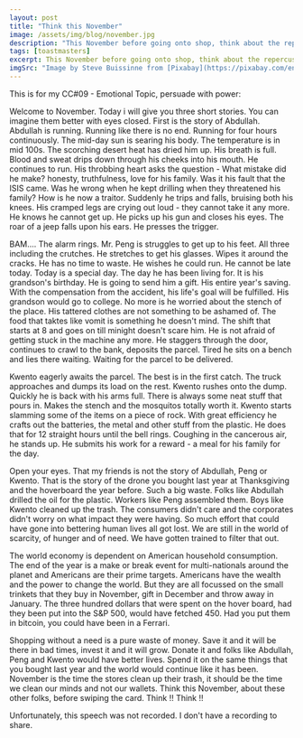 ```yaml
---
layout: post
title: "Think this November"
image: /assets/img/blog/november.jpg
description: "This November before going onto shop, think about the repercussions of your actions"
tags: [toastmasters]
excerpt: This November before going onto shop, think about the repercussions of your actions.
imgSrc: "Image by Steve Buissinne from [Pixabay](https://pixabay.com/en/wallet-cash-credit-card-pocket-1013789/)"
---
```

This is for my CC#09 - Emotional Topic, persuade with power:

Welcome to November. Today i will give you three short stories. You can imagine them better with eyes closed. First is the story of Abdullah. Abdullah is running. Running like there is no end. Running for four hours continuously. The mid-day sun is searing his body. The temperature is in mid 100s. The scorching desert heat has dried him up. His breath is full. Blood and sweat drips down through his cheeks into his mouth. He continues to run. His throbbing heart asks the question - What mistake did he make? honesty, truthfulness, love for his family. Was it his fault that the ISIS came. Was he wrong when he kept drilling when they threatened his family? How is he now a traitor. Suddenly he trips and falls, bruising both his knees. His cramped legs are crying out loud - they cannot take it any more. He knows he cannot get up. He picks up his gun and closes his eyes. The roar of a jeep falls upon his ears. He presses the trigger.


BAM.... The alarm rings. Mr. Peng is struggles to get up to his feet. All three including the crutches. He stretches to get his glasses. Wipes it around the cracks. He has no time to waste. He wishes he could run. He cannot be late today. Today is a special day. The day he has been living for. It is his grandson's birthday. He is going to send him a gift. His entire year's saving. With the compensation from the accident, his life's goal will be fulfilled. His grandson would go to college. No more is he worried about the stench of the place. His tattered clothes are not something to be ashamed of. The food that taktes like vomit is something he doesn't mind. The shift that starts at 8 and goes on till minight doesn't scare him. He is not afraid of getting stuck in the machine any more. He staggers through the door, continues to crawl to the bank, deposits the parcel. Tired he sits on a bench and lies there waiting. Waiting for the parcel to be delivered.


Kwento eagerly awaits the parcel. The best is in the first catch. The truck approaches and dumps its load on the rest. Kwento rushes onto the dump. Quickly he is back with his arms full. There is always some neat stuff that pours in. Makes the stench and the mosquitos totally worth it. Kwento starts slamming some of the items on a piece of rock. With great efficiency he crafts out the batteries, the metal and other stuff from the plastic. He does that for 12 straight hours until the bell rings. Coughing in the cancerous air, he stands up. He submits his work for a reward - a meal for his family for the day.


Open your eyes. That my friends is not the story of Abdullah, Peng or Kwento. That is the story of the drone you bought last year at Thanksgiving and the hoverboard the year before. Such a big waste. Folks like Abdullah drilled the oil for the plastic. Workers like Peng assembled them. Boys like Kwento cleaned up the trash. The consumers didn't care and the corporates didn't worry on what impact they were having. So much effort that could have gone into bettering human lives all got lost. We are still in the world of scarcity, of hunger and of need. We have gotten trained to filter that out.


The world economy is dependent on American household consumption. The end of the year is a make or break event for multi-nationals around the planet and Americans are their prime targets. Americans have the wealth and the power to change the world. But they are all focussed on the small trinkets that they buy in November, gift in December and throw away in January. The three hundred dollars that were spent on the hover board, had they been put into the S&P 500, would have fetched 450. Had you put them in bitcoin, you could have been in a Ferrari.


Shopping without a need is a pure waste of money. Save it and it will be there in bad times, invest it and it will grow. Donate it and folks like Abdullah, Peng and Kwento would have better lives. Spend it on the same things that you bought last year and the world would continue like it has been. November is the time the stores clean up their trash, it should be the time we clean our minds and not our wallets. Think this November, about these other folks, before swiping the card. Think !! Think !!

Unfortunately, this speech was not recorded. I don't have a recording to share.
